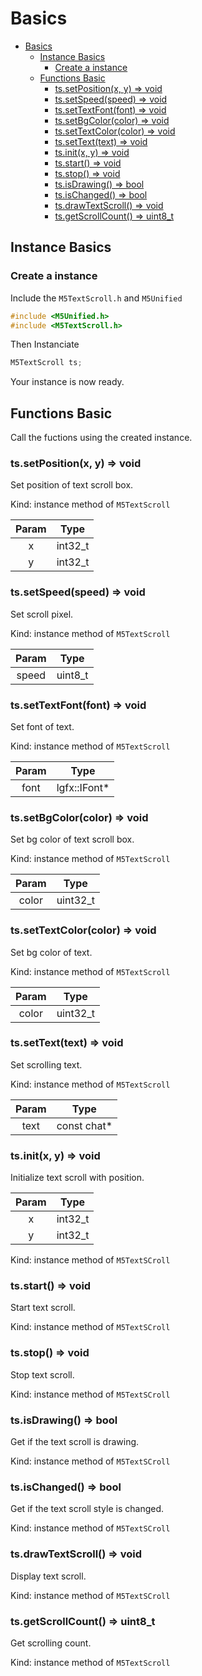 # Basics

- [Basics](#basics)
  - [Instance Basics](#instance-basics)
    - [Create a instance](#create-a-instance)
  - [Functions Basic](#functions-basic)
    - [ts.setPosition(x, y) => void](#tssetPositionx-y--void)
    - [ts.setSpeed(speed) => void](#tssetspeedspeed--void)
    - [ts.setTextFont(font) => void](#tssettextfontfont--void)
    - [ts.setBgColor(color) => void](#tssetbgcolorcolor--void)
    - [ts.setTextColor(color) => void](#tssettextcolorcolor--void)
    - [ts.setText(text) => void](#tssettexttext--void)
    - [ts.init(x, y) => void](#tsinitx-y--void)
    - [ts.start() => void](#tsstart--void)
    - [ts.stop() => void](#tsstop--void)
    - [ts.isDrawing() => bool](#tsisdrawing--bool)
    - [ts.isChanged() => bool](#tsischanged--bool)
    - [ts.drawTextScroll() => void](#tsdrawtextscroll--void)
    - [ts.getScrollCount() => uint8_t](#tsgetscrollcount--uint8_t)

## Instance Basics

### Create a instance

Include the `M5TextScroll.h` and `M5Unified`

```c++
#include <M5Unified.h>
#include <M5TextScroll.h>
```

Then Instanciate

```c++
M5TextScroll ts;
```

Your instance is now ready.

## Functions Basic

Call the fuctions using the created instance.

### ts.setPosition(x, y) => void

Set position of text scroll box.

Kind: instance method of `M5TextScroll`

| Param |  Type   |
| :---: | :-----: |
|   x   | int32_t |
|   y   | int32_t |

### ts.setSpeed(speed) => void

Set scroll pixel.

Kind: instance method of `M5TextScroll`

| Param |  Type   |
| :---: | :-----: |
| speed | uint8_t |

### ts.setTextFont(font) => void

Set font of text.

Kind: instance method of `M5TextScroll`

| Param |     Type      |
| :---: | :-----------: |
| font  | lgfx::IFont\* |

### ts.setBgColor(color) => void

Set bg color of text scroll box.

Kind: instance method of `M5TextScroll`

| Param |   Type   |
| :---: | :------: |
| color | uint32_t |

### ts.setTextColor(color) => void

Set bg color of text.

Kind: instance method of `M5TextScroll`

| Param |   Type   |
| :---: | :------: |
| color | uint32_t |

### ts.setText(text) => void

Set scrolling text.

Kind: instance method of `M5TextScroll`

| Param |     Type     |
| :---: | :----------: |
| text  | const chat\* |

### ts.init(x, y) => void

Initialize text scroll with position.

| Param |  Type   |
| :---: | :-----: |
|   x   | int32_t |
|   y   | int32_t |

Kind: instance method of `M5TextSCroll`

### ts.start() => void

Start text scroll.

Kind: instance method of `M5TextSCroll`

### ts.stop() => void

Stop text scroll.

Kind: instance method of `M5TextSCroll`

### ts.isDrawing() => bool

Get if the text scroll is drawing.

Kind: instance method of `M5TextSCroll`

### ts.isChanged() => bool

Get if the text scroll style is changed.

Kind: instance method of `M5TextSCroll`

### ts.drawTextScroll() => void

Display text scroll.

Kind: instance method of `M5TextSCroll`

### ts.getScrollCount() => uint8_t

Get scrolling count.

Kind: instance method of `M5TextScroll`
